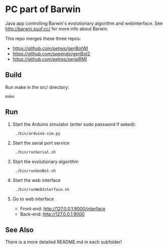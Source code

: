 PC part of Barwin
=================
Java app controlling Barwin's evolutionary algorithm and webinterface.
See http://barwin.suuf.cc/ for more info about Barwin.

This repo merges these three repos:
* https://github.com/petres/genBotWI
* https://github.com/speendo/genBot2
* https://github.com/petres/serialRMI

Build
-----
Run make in the src/ directory:

	make

Run
---
1. Start the Arduino simulator (enter sudo password if asked):

		./bin/arduino-sim.py

2. Start the serial port service

		./bin/runSerial.sh

3. Start the evolutionary algorithm

		./bin/runGenBot.sh

4. Start the web interface

		./bin/runWebInterface.sh

5. Go to web interface

	* Front-end: http://127.0.0.1:9000/interface
	* Back-end: http://127.0.0.1:9000


See Also
--------
There is a more detailed README.md in each subfolder!
